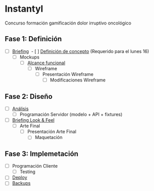 # Instantyl

Concurso formación gamificación dolor irruptivo oncológico

## Fase 1: Definición

- [ ] [Briefing](./docs/briefing.md)
  - [ ] [Definición de concepto](./docs/conceepto.md) (Requerido para el lunes 16)
  - [ ] Mockups
    - [ ] [Alcance funcional](./docs/alcance.md)
      - [ ] Wireframe
        - [ ] Presentación Wireframe
          - [ ] Modificaciones Wireframe
    
## Fase 2: Diseño
 
- [ ] [Análisis](./docs/analisis.md)
  - [ ] Programación Servidor (modelo + API + fixtures)
- [ ] [Briefing Look & Feel](./docs/lookFeel.md)
  - [ ] Arte Final
    - [ ] Presentación Arte Final
      - [ ] Maquetación

## Fase 3: Implemetación

- [ ] Programación Cliente
  - [ ] Testing
- [ ] [Deploy](./docs/deploy.md)
- [ ] [Backups](./docs/backups.md)
